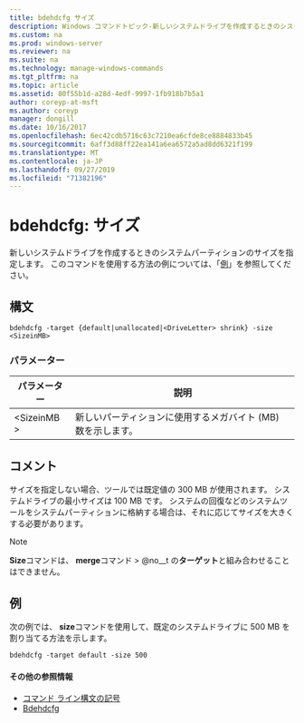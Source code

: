 ```yaml
---
title: bdehdcfg サイズ
description: Windows コマンドトピック-新しいシステムドライブを作成するときのシステムパーティションのサイズを指定します。
ms.custom: na
ms.prod: windows-server
ms.reviewer: na
ms.suite: na
ms.technology: manage-windows-commands
ms.tgt_pltfrm: na
ms.topic: article
ms.assetid: 80f55b1d-a28d-4edf-9997-1fb918b7b5a1
author: coreyp-at-msft
ms.author: coreyp
manager: dongill
ms.date: 10/16/2017
ms.openlocfilehash: 6ec42cdb5716c63c7210ea6cfde8ce8884833b45
ms.sourcegitcommit: 6aff3d88ff22ea141a6ea6572a5ad8dd6321f199
ms.translationtype: MT
ms.contentlocale: ja-JP
ms.lasthandoff: 09/27/2019
ms.locfileid: "71382196"
---
```

# <a name="bdehdcfg-size"></a>bdehdcfg: サイズ



新しいシステムドライブを作成するときのシステムパーティションのサイズを指定します。 このコマンドを使用する方法の例については、「[例](#BKMK_Examples)」を参照してください。

## <a name="syntax"></a>構文

```
bdehdcfg -target {default|unallocated|<DriveLetter> shrink} -size <SizeinMB>
```

### <a name="parameters"></a>パラメーター

|パラメーター|説明|
|---------|-----------|
|\<SizeinMB >|新しいパーティションに使用するメガバイト (MB) 数を示します。|

## <a name="remarks"></a>コメント

サイズを指定しない場合、ツールでは既定値の 300 MB が使用されます。 システムドライブの最小サイズは 100 MB です。 システムの回復などのシステムツールをシステムパーティションに格納する場合は、それに応じてサイズを大きくする必要があります。

> [!NOTE]
> **Size**コマンドは、 **merge**コマンド > @no__t の**ターゲット**と組み合わせることはできません。

## <a name="BKMK_Examples"></a>例

次の例では、 **size**コマンドを使用して、既定のシステムドライブに 500 MB を割り当てる方法を示します。
```
bdehdcfg -target default -size 500
```

#### <a name="additional-references"></a>その他の参照情報

-   [コマンド ライン構文の記号](command-line-syntax-key.md)
-   [Bdehdcfg](bdehdcfg.md)